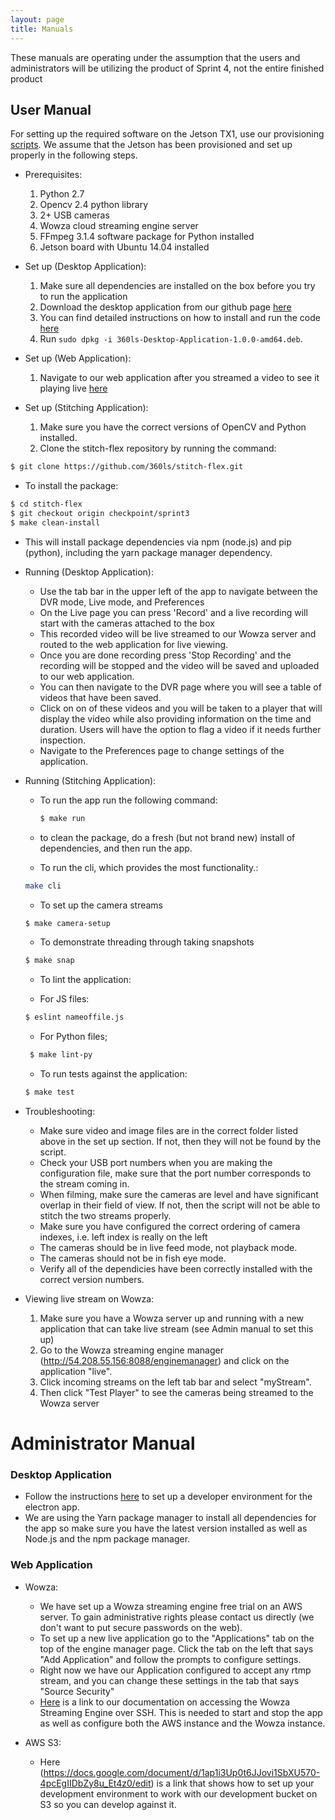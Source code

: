 ```yaml
---
layout: page
title: Manuals
---
```


These manuals are operating under the assumption that the users and administrators will be utilizing the product of Sprint 4, not the entire finished product
## User Manual

For setting up the required software on the Jetson TX1, use our provisioning [scripts](https://github.com/360ls/provision.git).
We assume that the Jetson has been provisioned and set up properly in the
following steps.

- Prerequisites:
  1. Python 2.7
  2. Opencv 2.4 python library
  3. 2+ USB cameras
  4. Wowza cloud streaming engine server
  5. FFmpeg 3.1.4 software package for Python installed
  6. Jetson board with Ubuntu 14.04 installed


- Set up (Desktop Application):
  1. Make sure all dependencies are installed on the box before you try to run the application
  2. Download the desktop application from our github page [here](https://github.com/360ls/desktop/releases)
  3. You can find detailed instructions on how to install and run the code [here](https://360ls.github.io/360ls/sprint/sprint4/code)
  4. Run `sudo dpkg -i 360ls-Desktop-Application-1.0.0-amd64.deb`.


- Set up (Web Application):
    1. Navigate to our web application after you streamed a video to see it playing live [here](https://vcms.herokuapp.com/player)

- Set up (Stitching Application):
    1. Make sure you have the correct versions of OpenCV and Python installed.
    2. Clone the stitch-flex repository by running the command:
```bash
$ git clone https://github.com/360ls/stitch-flex.git
```


  - To install the package:

  ```bash
  $ cd stitch-flex
  $ git checkout origin checkpoint/sprint3
  $ make clean-install
  ```

  - This will install package dependencies via npm (node.js) and pip (python), including the yarn package manager dependency.


- Running (Desktop Application):
  - Use the tab bar in the upper left of the app to navigate between the DVR mode, Live mode, and Preferences
  - On the Live page you can press 'Record' and a live recording will start with the cameras attached to the box
  - This recorded video will be live streamed to our Wowza server and routed to the web application for live viewing.
  - Once you are done recording press 'Stop Recording' and the recording will be stopped and the video will be saved and uploaded to our web application.
  - You can then navigate to the DVR page where you will see a table of videos that have been saved.
  - Click on on of these videos and you will be taken to a player that will display the video while also providing information on the time and duration. Users will have the option to flag a video if it needs further inspection.
  - Navigate to the Preferences page to change settings of the application.

- Running (Stitching Application):

  - To run the app run the following command:

    ```bash
    $ make run
    ```

  - to clean the package, do a fresh (but not brand new) install of dependencies, and then run the app.

  - To run the cli, which provides the most functionality.:
  ```bash
  make cli
  ```

  - To set up the camera streams
  ```bash
  $ make camera-setup
  ```

  - To demonstrate threading through taking snapshots
  ```bash
  $ make snap
  ```

  - To lint the application:

   - For JS files:
  ```bash
  $ eslint nameoffile.js
  ```

   - For Python files;
  ```bash
   $ make lint-py
  ```

  - To run tests against the application:

  ```bash
  $ make test
  ```


- Troubleshooting:
  - Make sure video and image files are in the correct folder listed above in the set up section. If not, then they will not be found by the script.
  - Check your USB port numbers when you are making the configuration file, make sure that the port number corresponds to the stream coming in.
  - When filming, make sure the cameras are level and have significant overlap in their field of view. If not, then the script will not be able to stitch the two streams properly.
  - Make sure you have configured the correct ordering of camera indexes, i.e. left index is really on the left
  - The cameras should be in live feed mode, not playback mode.
  - The cameras should not be in fish eye mode.
  - Verify all of the dependicies have been correctly installed with the correct version numbers.


- Viewing live stream on Wowza:
  1. Make sure you have a Wowza server up and running with a new application that can take live stream (see Admin manual to set this up)
  2. Go to the Wowza streaming engine manager (http://54.208.55.156:8088/enginemanager) and click on the application "live".
  3. Click incoming streams on the left tab bar and select "myStream".
  4. Then click "Test Player" to see the cameras being streamed to the Wowza server


# Administrator Manual

### Desktop Application
- Follow the instructions [here](https://github.com/360ls/desktop/blob/master/README.md) to set up a developer environment for the electron app.
- We are using the Yarn package manager to install all dependencies for the app so make sure you have the latest version installed as well as Node.js and the npm package manager.

### Web Application
- Wowza:
  - We have set up a Wowza streaming engine free trial on an AWS server. To gain administrative rights please contact us directly (we don't want to put secure passwords on the web).
  - To set up a new live application go to the "Applications" tab on the top of the engine manager page. Click the tab on the left that says "Add Application" and follow the prompts to configure settings.
  - Right now we have our Application configured to accept any rtmp stream, and you can change these settings in the tab that says "Source Security"
  - [Here](https://docs.google.com/document/d/1P3ktqEnJgV6XPH9jGXVkZrj0uZQlp852OA8L4wnukl0/edit) is a link to our documentation on accessing the Wowza Streaming Engine over SSH. This is needed to start and stop the app as well as configure both the AWS instance and the Wowza instance.

- AWS S3:
  - Here (https://docs.google.com/document/d/1ap1i3Up0t6JJovi1SbXU570-4pcEgIIDbZy8u_Et4z0/edit) is a link that shows how to set up your development environment to work with our development bucket on S3 so you can develop against it.
